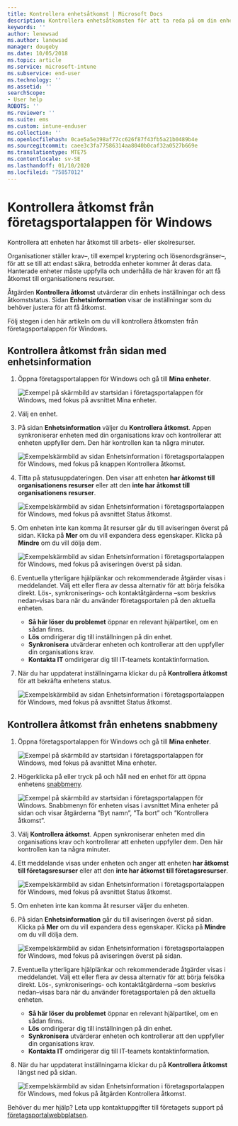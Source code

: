 ```yaml
---
title: Kontrollera enhetsåtkomst | Microsoft Docs
description: Kontrollera enhetsåtkomsten för att ta reda på om din enhet uppfyller kraven och kan komma åt arbets- eller skolresurser.
keywords: ''
author: lenewsad
ms.author: lanewsad
manager: dougeby
ms.date: 10/05/2018
ms.topic: article
ms.service: microsoft-intune
ms.subservice: end-user
ms.technology: ''
ms.assetid: ''
searchScope:
- User help
ROBOTS: ''
ms.reviewer: ''
ms.suite: ems
ms.custom: intune-enduser
ms.collection: ''
ms.openlocfilehash: 0cae5a5e398af77cc626f87f43fb5a21b0489b4e
ms.sourcegitcommit: caee3c3fa77586314aa8040b0caf32a0527b669e
ms.translationtype: MTE75
ms.contentlocale: sv-SE
ms.lasthandoff: 01/10/2020
ms.locfileid: "75857012"
---
```

# <a name="check-access-from-company-portal-app-for-windows"></a>Kontrollera åtkomst från företagsportalappen för Windows

Kontrollera att enheten har åtkomst till arbets- eller skolresurser. 

Organisationer ställer krav&ndash;, till exempel kryptering och lösenordsgränser&ndash;, för att se till att endast säkra, betrodda enheter kommer åt deras data. Hanterade enheter måste uppfylla och underhålla de här kraven för att få åtkomst till organisationens resurser.

Åtgärden **Kontrollera åtkomst** utvärderar din enhets inställningar och dess åtkomststatus. Sidan **Enhetsinformation** visar de inställningar som du behöver justera för att få åtkomst. 

Följ stegen i den här artikeln om du vill kontrollera åtkomsten från företagsportalappen för Windows.  

## <a name="check-access-from-device-details-page"></a>Kontrollera åtkomst från sidan med enhetsinformation  
1. Öppna företagsportalappen för Windows och gå till **Mina enheter**.  

    ![Exempel på skärmbild av startsidan i företagsportalappen för Windows, med fokus på avsnittet Mina enheter.](./media/1809_CheckAccess_Context_Select_Device.png)  
2. Välj en enhet.  
3. På sidan **Enhetsinformation** väljer du **Kontrollera åtkomst**. Appen synkroniserar enheten med din organisations krav och kontrollerar att enheten uppfyller dem. Den här kontrollen kan ta några minuter.  

    ![Exempelskärmbild av sidan Enhetsinformation i företagsportalappen för Windows, med fokus på knappen Kontrollera åtkomst.](./media/1809_CheckAccess_Checking_Status.png) 

4. Titta på statusuppdateringen. Den visar att enheten **har åtkomst till organisationens resurser** eller att den **inte har åtkomst till organisationens resurser**.  

   ![Exempelskärmbild av sidan Enhetsinformation i företagsportalappen för Windows, med fokus på avsnittet Status åtkomst.](./media/1809_CheckAccess_Device_details_status1.png)  
   
5. Om enheten inte kan komma åt resurser går du till aviseringen överst på sidan. Klicka på **Mer** om du vill expandera dess egenskaper. Klicka på **Mindre** om du vill dölja dem.  

    ![Exempelskärmbild av sidan Enhetsinformation i företagsportalappen för Windows, med fokus på aviseringen överst på sidan.](./media/1809_CheckAccess_Device_details_alert1.png)  

6. Eventuella ytterligare hjälplänkar och rekommenderade åtgärder visas i meddelandet. Välj ett eller flera av dessa alternativ för att börja felsöka direkt. Lös-, synkroniserings- och kontaktåtgärderna &ndash;som beskrivs nedan&ndash;visas bara när du använder företagsportalen på den aktuella enheten.  

     * **Så här löser du problemet** öppnar en relevant hjälpartikel, om en sådan finns.  
     * **Lös** omdirigerar dig till inställningen på din enhet.  
     * **Synkronisera** utvärderar enheten och kontrollerar att den uppfyller din organisations krav.  
     * **Kontakta IT** omdirigerar dig till IT-teamets kontaktinformation.   
 
6. När du har uppdaterat inställningarna klickar du på **Kontrollera åtkomst** för att bekräfta enhetens status.  

    ![Exempelskärmbild av sidan Enhetsinformation i företagsportalappen för Windows, med fokus på avsnittet Status åtkomst.](./media/1809_CheckAccess_Device_details_status1.png)  

## <a name="check-access-from-device-context-menu"></a>Kontrollera åtkomst från enhetens snabbmeny  
1. Öppna företagsportalappen för Windows och gå till **Mina enheter**.  

    ![Exempel på skärmbild av startsidan i företagsportalappen för Windows, med fokus på avsnittet Mina enheter.](./media/1809_CheckAccess_Context_Select_Device.png)  

2. Högerklicka på eller tryck på och håll ned en enhet för att öppna enhetens [snabbmeny](https://docs.microsoft.com//windows/uwp/design/controls-and-patterns/menus).  

    ![Exempel på skärmbild av startsidan i företagsportalappen för Windows. Snabbmenyn för enheten visas i avsnittet **Mina enheter** på sidan och visar åtgärderna ”Byt namn”, ”Ta bort” och ”Kontrollera åtkomst”.](./media/1809_DeviceContextMenu_Windows_CP.png)  
3. Välj **Kontrollera åtkomst**. Appen synkroniserar enheten med din organisations krav och kontrollerar att enheten uppfyller dem. Den här kontrollen kan ta några minuter.  
 
4. Ett meddelande visas under enheten och anger att enheten **har åtkomst till företagsresurser** eller att den **inte har åtkomst till företagsresurser**. 

    ![Exempelskärmbild av sidan Enhetsinformation i företagsportalappen för Windows, med fokus på avsnittet Status åtkomst.](./media/1809_CheckAccess_Context_Menu_Alert2.png) 

5. Om enheten inte kan komma åt resurser väljer du enheten.  
6. På sidan **Enhetsinformation** går du till aviseringen överst på sidan. Klicka på **Mer** om du vill expandera dess egenskaper. Klicka på **Mindre** om du vill dölja dem.  

    ![Exempelskärmbild av sidan Enhetsinformation i företagsportalappen för Windows, med fokus på aviseringen överst på sidan.](./media/1809_CheckAccess_Device_details_alert1.png)  

6. Eventuella ytterligare hjälplänkar och rekommenderade åtgärder visas i meddelandet. Välj ett eller flera av dessa alternativ för att börja felsöka direkt. Lös-, synkroniserings- och kontaktåtgärderna &ndash;som beskrivs nedan&ndash;visas bara när du använder företagsportalen på den aktuella enheten.  

     * **Så här löser du problemet** öppnar en relevant hjälpartikel, om en sådan finns.  
     * **Lös** omdirigerar dig till inställningen på din enhet.  
     * **Synkronisera** utvärderar enheten och kontrollerar att den uppfyller din organisations krav.  
     * **Kontakta IT** omdirigerar dig till IT-teamets kontaktinformation.    

7. När du har uppdaterat inställningarna klickar du på **Kontrollera åtkomst** längst ned på sidan.  

    ![Exempelskärmbild av sidan Enhetsinformation i företagsportalappen för Windows, med fokus på åtgärden Kontrollera åtkomst.](./media/1809_CheckAccess_Device_details_button.png) 


Behöver du mer hjälp? Leta upp kontaktuppgifter till företagets support på [företagsportalwebbplatsen](https://go.microsoft.com/fwlink/?linkid=2010980).
